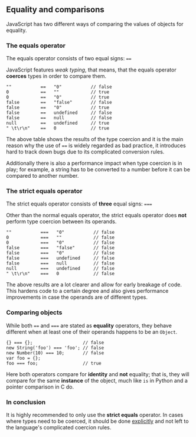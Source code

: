 ## Equality and comparisons

JavaScript has two different ways of comparing the values of objects for equality. 

### The equals operator

The equals operator consists of two equal signs: `==`

JavaScript features *weak typing*, that means, that the equals operator 
**coerces** types in order to compare them.
    
    ""           ==   "0"           // false
    0            ==   ""            // true
    0            ==   "0"           // true
    false        ==   "false"       // false
    false        ==   "0"           // true
    false        ==   undefined     // false
    false        ==   null          // false
    null         ==   undefined     // true
    " \t\r\n"    ==   0             // true

The above table shows the results of the type coercion and it is the main reason 
why the use of `==` is widely regarded as bad practice, it introduces hard to 
track down bugs due to its complicated conversion rules.

Additionally there is also a performance impact when type coercion is in play;
for example, a string has to be converted to a number before it can be compared
to another number.

### The strict equals operator

The strict equals operator consists of **three** equal signs: `===`

Other than the normal equals operator, the strict equals operator does **not**
perform type coercion between its operands.

    ""           ===   "0"           // false
    0            ===   ""            // false
    0            ===   "0"           // false
    false        ===   "false"       // false
    false        ===   "0"           // false
    false        ===   undefined     // false
    false        ===   null          // false
    null         ===   undefined     // false
    " \t\r\n"    ===   0             // false

The above results are a lot clearer and allow for early breakage of code. This
hardens code to a certain degree and also gives performance improvements in case
the operands are of different types.

### Comparing objects

While both `==` and `===` are stated as **equality** operators, they behave 
different when at least one of their operands happens to be an `Object`.

    {} === {};                   // false
    new String('foo') === 'foo'; // false
    new Number(10) === 10;       // false
    var foo = {};
    foo === foo;                 // true

Here both operators compare for **identity** and **not** equality; that is, they
will compare for the same **instance** of the object, much like `is` in Python 
and a pointer comparison in C do.

### In conclusion

It is highly recommended to only use the **strict equals** operator. In cases
where types need to be coerced, it should be done [explicitly](#casting) and not
left to the language's complicated coercion rules.

